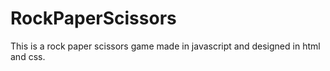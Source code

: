 # RockPaperScissors
This is a rock paper scissors game made in javascript and designed in html and css.
